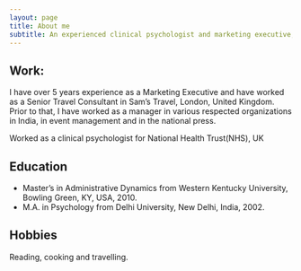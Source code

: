```yaml
---
layout: page
title: About me
subtitle: An experienced clinical psychologist and marketing executive, now a data science enthusiast!!
---
```


## Work: 
I have over 5 years experience as a Marketing Executive and have worked as
a Senior Travel Consultant in Sam’s Travel, London, United Kingdom. Prior to that, I
have worked as a manager in various respected organizations in India, in event
management and in the national press.

Worked as a clinical psychologist for National Health Trust(NHS), UK

## Education

* Master’s in Administrative Dynamics from Western Kentucky University, Bowling
Green, KY, USA, 2010.
* M.A. in Psychology from Delhi University, New Delhi, India, 2002.


## Hobbies
Reading, cooking and travelling.